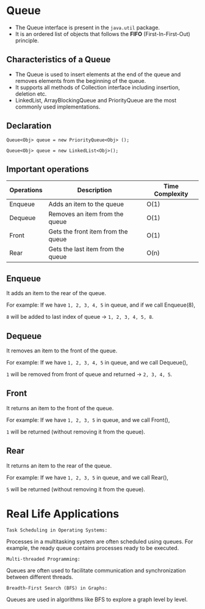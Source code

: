 # Queue
- The Queue interface is present in the `java.util` package.
- It is an ordered list of objects that follows the **FIFO** (First-In-First-Out) principle.

## Characteristics of a Queue
- The Queue is used to insert elements at the end of the queue and removes elements from the beginning of the queue.
- It supports all methods of Collection interface including insertion, deletion etc.
- LinkedList, ArrayBlockingQueue and PriorityQueue are the most commonly used implementations.

## Declaration

`Queue<Obj> queue = new PriorityQueue<Obj> ();`

`Queue<Obj> queue = new LinkedList<Obj>();` 

## Important operations

| Operations | Description |Time Complexity
| ----------- | ----------- |-----------
|Enqueue|Adds an item to the queue|O(1)
|Dequeue|Removes an item from the queue|O(1)
|Front|Gets the front item from the queue|O(1)
|Rear|Gets the last item from the queue|O(n)

## Enqueue
 It adds  an item to the rear of the queue.

 For example: If we have `1, 2, 3, 4, 5` in queue, and if we call Enqueue(8),

`8` will be added to last index of queue -> `1, 2, 3, 4, 5, 8`.
## Dequeue
 
 It removes an item to the front of the queue.
 
 For example: If we have `1, 2, 3, 4, 5` in queue, and we call Dequeue(),

`1` will be removed from front of queue and returned -> `2, 3, 4, 5`.

## Front 
  It returns an item to the front of the queue.

For example: If we have `1, 2, 3, 5` in queue, and we call Front(),

`1` will be returned (without removing it from the queue).

## Rear
  It returns an item to the rear of the queue.
  
  For example: If we have `1, 2, 3, 5` in queue, and we call Rear(),

`5` will be returned (without removing it from the queue).

# Real Life Applications
`Task Scheduling in Operating Systems:`

Processes in a multitasking system are often scheduled using queues. For example, the ready queue contains processes ready to be executed.

`Multi-threaded Programming:`

Queues are often used to facilitate communication and synchronization between different threads.

`Breadth-First Search (BFS) in Graphs:`

Queues are used in algorithms like BFS to explore a graph level by level.



